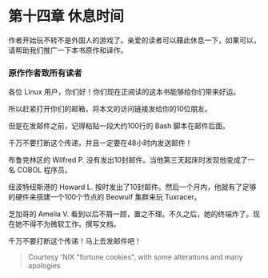 # 第十四章 休息时间

作者开始玩不转不是外国人的游戏了。亲爱的读者可以藉此休息一下，如果可以，请帮助我们推广一下本书原作和译作。

### 原作作者致所有读者

各位 Linux 用户，你们好！你们现在正阅读的这本书能够给你们带来好运。
 
所以赶紧打开你们的邮箱，将本文的访问链接发给你的10位朋友。

但是在发邮件之前，记得粘贴一段大约100行的 Bash 脚本在邮件后面。

千万不要打断这个传递，并且一定要在48小时内发送邮件！

布鲁克林区的 Wilfred P. 没有发出10封邮件。当他第三天起床时发现他变成了一名 COBOL 程序员。

纽波特纽斯港的 Howard L. 按时发出了10封邮件。然后一个月内，他就有了足够的硬件来搭建一个100个节点的 Beowulf 集群来玩 Tuxracer。

芝加哥的 Amelia V. 看到以后不屑一顾，置之不理。不久之后，她的终端炸了。现在她不得不为微软工作，撰写文档。

千万不要打断这个传递！马上去发邮件吧！

> Courtesy 'NIX "fortune cookies", with some alterations and many apologies